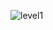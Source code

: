 ![level1](https://user-images.githubusercontent.com/44804022/85134561-ab1edb80-b277-11ea-8f14-a7e3b99c05d3.png)
